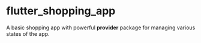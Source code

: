 # flutter_shopping_app
A basic shopping app with powerful **provider** package for managing various states of the app.
